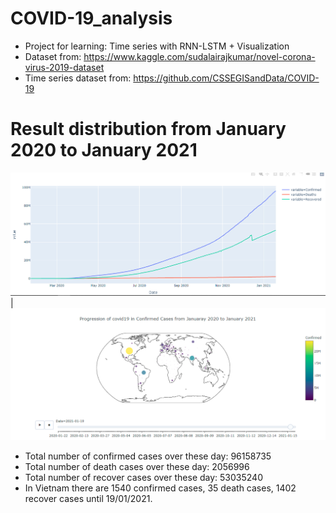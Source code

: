 # COVID-19_analysis
- Project for learning: Time series with RNN-LSTM + Visualization
- Dataset from: https://www.kaggle.com/sudalairajkumar/novel-corona-virus-2019-dataset
- Time series dataset from: https://github.com/CSSEGISandData/COVID-19

# Result distribution from January 2020 to January 2021

![Result1](results/result1.PNG) | ![Result2](results/result2.PNG)

- Total number of confirmed cases over these day:  96158735
- Total number of death cases over these day:  2056996
- Total number of recover cases over these day:  53035240
- In Vietnam there are 1540 confirmed cases, 35 death cases, 1402 recover cases until 19/01/2021.